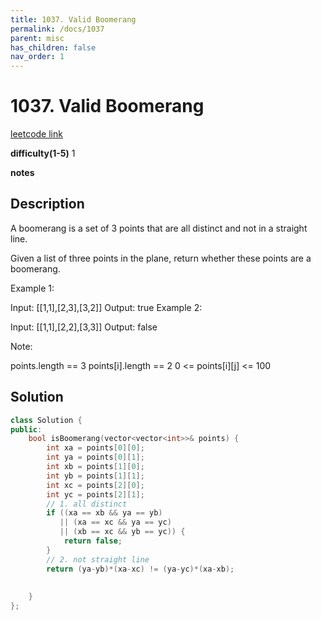 ```yaml
---
title: 1037. Valid Boomerang
permalink: /docs/1037
parent: misc
has_children: false
nav_order: 1
---
```

# 1037. Valid Boomerang
[leetcode link](https://leetcode.com/problems/valid-boomerang/)

**difficulty(1-5)** 
1

**notes** 


## Description
A boomerang is a set of 3 points that are all distinct and not in a straight line.

Given a list of three points in the plane, return whether these points are a boomerang.

 

Example 1:

Input: [[1,1],[2,3],[3,2]]
Output: true
Example 2:

Input: [[1,1],[2,2],[3,3]]
Output: false
 

Note:

points.length == 3
points[i].length == 2
0 <= points[i][j] <= 100
 
## Solution
```c++
class Solution {
public:
    bool isBoomerang(vector<vector<int>>& points) {
        int xa = points[0][0];
        int ya = points[0][1];
        int xb = points[1][0];
        int yb = points[1][1];
        int xc = points[2][0];
        int yc = points[2][1];
        // 1. all distinct
        if ((xa == xb && ya == yb) 
           || (xa == xc && ya == yc)
           || (xb == xc && yb == yc)) {
            return false;
        }
        // 2. not straight line
        return (ya-yb)*(xa-xc) != (ya-yc)*(xa-xb);
        
        
    }
};
``` 

<!-- 
Default label
{: .label }

Blue label
{: .label .label-blue }

Stable
{: .label .label-green }

New release
{: .label .label-purple }

Coming soon
{: .label .label-yellow }

Deprecated
{: .label .label-red } -->
